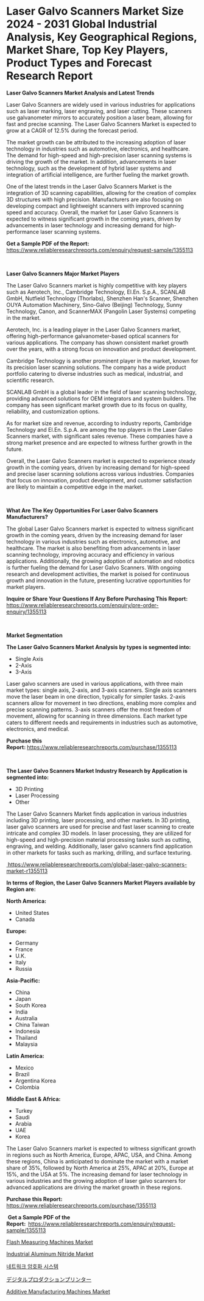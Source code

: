 <p><h1>Laser Galvo Scanners Market Size 2024 - 2031 Global Industrial Analysis, Key Geographical Regions, Market Share, Top Key Players, Product Types and Forecast Research Report</h1></p><p><strong>Laser Galvo Scanners Market Analysis and Latest Trends</strong></p>
<p><p>Laser Galvo Scanners are widely used in various industries for applications such as laser marking, laser engraving, and laser cutting. These scanners use galvanometer mirrors to accurately position a laser beam, allowing for fast and precise scanning. The Laser Galvo Scanners Market is expected to grow at a CAGR of 12.5% during the forecast period.</p><p>The market growth can be attributed to the increasing adoption of laser technology in industries such as automotive, electronics, and healthcare. The demand for high-speed and high-precision laser scanning systems is driving the growth of the market. In addition, advancements in laser technology, such as the development of hybrid laser systems and integration of artificial intelligence, are further fueling the market growth.</p><p>One of the latest trends in the Laser Galvo Scanners Market is the integration of 3D scanning capabilities, allowing for the creation of complex 3D structures with high precision. Manufacturers are also focusing on developing compact and lightweight scanners with improved scanning speed and accuracy. Overall, the market for Laser Galvo Scanners is expected to witness significant growth in the coming years, driven by advancements in laser technology and increasing demand for high-performance laser scanning systems.</p></p>
<p><strong>Get a Sample PDF of the Report:&nbsp;</strong> <a href="https://www.reliableresearchreports.com/enquiry/request-sample/1355113">https://www.reliableresearchreports.com/enquiry/request-sample/1355113</a></p>
<p>&nbsp;</p>
<p><strong>Laser Galvo Scanners Major Market Players</strong></p>
<p><p>The Laser Galvo Scanners market is highly competitive with key players such as Aerotech, Inc., Cambridge Technology, El.En. S.p.A., SCANLAB GmbH, Nutfield Technology (Thorlabs), Shenzhen Han's Scanner, Shenzhen OUYA Automation Machinery, Sino-Galvo (Beijing) Technology, Sunny Technology, Canon, and ScannerMAX (Pangolin Laser Systems) competing in the market.</p><p>Aerotech, Inc. is a leading player in the Laser Galvo Scanners market, offering high-performance galvanometer-based optical scanners for various applications. The company has shown consistent market growth over the years, with a strong focus on innovation and product development.</p><p>Cambridge Technology is another prominent player in the market, known for its precision laser scanning solutions. The company has a wide product portfolio catering to diverse industries such as medical, industrial, and scientific research.</p><p>SCANLAB GmbH is a global leader in the field of laser scanning technology, providing advanced solutions for OEM integrators and system builders. The company has seen significant market growth due to its focus on quality, reliability, and customization options.</p><p>As for market size and revenue, according to industry reports, Cambridge Technology and El.En. S.p.A. are among the top players in the Laser Galvo Scanners market, with significant sales revenue. These companies have a strong market presence and are expected to witness further growth in the future.</p><p>Overall, the Laser Galvo Scanners market is expected to experience steady growth in the coming years, driven by increasing demand for high-speed and precise laser scanning solutions across various industries. Companies that focus on innovation, product development, and customer satisfaction are likely to maintain a competitive edge in the market.</p></p>
<p>&nbsp;</p>
<p><strong>What Are The Key Opportunities For Laser Galvo Scanners Manufacturers?</strong></p>
<p><p>The global Laser Galvo Scanners market is expected to witness significant growth in the coming years, driven by the increasing demand for laser technology in various industries such as electronics, automotive, and healthcare. The market is also benefiting from advancements in laser scanning technology, improving accuracy and efficiency in various applications. Additionally, the growing adoption of automation and robotics is further fueling the demand for Laser Galvo Scanners. With ongoing research and development activities, the market is poised for continuous growth and innovation in the future, presenting lucrative opportunities for market players.</p></p>
<p><strong>Inquire or Share Your Questions If Any Before Purchasing This Report:</strong> <a href="https://www.reliableresearchreports.com/enquiry/pre-order-enquiry/1355113">https://www.reliableresearchreports.com/enquiry/pre-order-enquiry/1355113</a></p>
<p>&nbsp;</p>
<p><strong>Market Segmentation</strong></p>
<p><strong>The Laser Galvo Scanners Market Analysis by types is segmented into:</strong></p>
<p><ul><li>Single Axis</li><li>2-Axis</li><li>3-Axis</li></ul></p>
<p><p>Laser galvo scanners are used in various applications, with three main market types: single axis, 2-axis, and 3-axis scanners. Single axis scanners move the laser beam in one direction, typically for simpler tasks. 2-axis scanners allow for movement in two directions, enabling more complex and precise scanning patterns. 3-axis scanners offer the most freedom of movement, allowing for scanning in three dimensions. Each market type caters to different needs and requirements in industries such as automotive, electronics, and medical.</p></p>
<p><strong>Purchase this Report:&nbsp;</strong><a href="https://www.reliableresearchreports.com/purchase/1355113">https://www.reliableresearchreports.com/purchase/1355113</a></p>
<p>&nbsp;</p>
<p><strong>The Laser Galvo Scanners Market Industry Research by Application is segmented into:</strong></p>
<p><ul><li>3D Printing</li><li>Laser Processing</li><li>Other</li></ul></p>
<p><p>The Laser Galvo Scanners Market finds application in various industries including 3D printing, laser processing, and other markets. In 3D printing, laser galvo scanners are used for precise and fast laser scanning to create intricate and complex 3D models. In laser processing, they are utilized for high-speed and high-precision material processing tasks such as cutting, engraving, and welding. Additionally, laser galvo scanners find application in other markets for tasks such as marking, drilling, and surface texturing.</p></p>
<p><a href="https://www.reliableresearchreports.com/global-laser-galvo-scanners-market-r1355113">&nbsp;https://www.reliableresearchreports.com/global-laser-galvo-scanners-market-r1355113</a></p>
<p><strong>In terms of Region, the Laser Galvo Scanners Market Players available by Region are:</strong></p>
<p>
    <p> <strong> North America: </strong>
        <ul>
            <li>United States</li>
            <li>Canada</li>
        </ul>
        </p> 
    <p> <strong> Europe: </strong>
        <ul>
            <li>Germany</li>
            <li>France</li>
            <li>U.K.</li>
            <li>Italy</li>
            <li>Russia</li>
        </ul>
        </p> 
    <p> <strong> Asia-Pacific: </strong>
        <ul>
            <li>China</li>
            <li>Japan</li>
            <li>South Korea</li>
            <li>India</li>
            <li>Australia</li>
            <li>China Taiwan</li>
            <li>Indonesia</li>
            <li>Thailand</li>
            <li>Malaysia</li>
        </ul>
        </p> 
    <p> <strong> Latin America: </strong>
        <ul>
            <li>Mexico</li>
            <li>Brazil</li>
            <li>Argentina Korea</li>
            <li>Colombia</li>
        </ul>
        </p> 
    <p> <strong> Middle East & Africa: </strong>
        <ul>
            <li>Turkey</li>
            <li>Saudi</li>
            <li>Arabia</li>
            <li>UAE</li>
            <li>Korea</li>
        </ul>
    </p>
    </p>
<p><p>The Laser Galvo Scanners market is expected to witness significant growth in regions such as North America, Europe, APAC, USA, and China. Among these regions, China is anticipated to dominate the market with a market share of 35%, followed by North America at 25%, APAC at 20%, Europe at 15%, and the USA at 5%. The increasing demand for laser technology in various industries and the growing adoption of laser galvo scanners for advanced applications are driving the market growth in these regions.</p></p>
<p><strong>Purchase this Report: </strong><a href="https://www.reliableresearchreports.com/purchase/1355113">https://www.reliableresearchreports.com/purchase/1355113</a></p>
<p>&nbsp;<strong>Get a Sample PDF of the Report:&nbsp;&nbsp;</strong><a href="https://www.reliableresearchreports.com/enquiry/request-sample/1355113">https://www.reliableresearchreports.com/enquiry/request-sample/1355113</a></p>
<p><strong></strong></p>
<p><p><a href="https://github.com/derrinmiltonellis35gcl/Market-Research-Report-List-2/blob/main/flash-measuring-machines-market.md">Flash Measuring Machines Market</a></p><p><a href="https://summer-dogwood-3e9.notion.site/Industrial-Aluminum-Nitride-Market-Size-Reveals-the-Best-Marketing-Channels-In-Global-Industry-d9e47e4f152c4c5faeee329d13e1c37d">Industrial Aluminum Nitride Market</a></p><p><a href="https://github.com/RichardLueilwitz787/Market-Research-Report-List-1/blob/main/164800340462.md">네트워크 암호화 시스템</a></p><p><a href="https://github.com/JacksonWiza1924/Market-Research-Report-List-1/blob/main/274771543999.md">デジタルプロダクションプリンター</a></p><p><a href="https://view.publitas.com/reportprime-1/additive-manufacturing-machines-market-the-key-to-successful-business-strategy-forecast-till-2031/">Additive Manufacturing Machines Market</a></p></p>